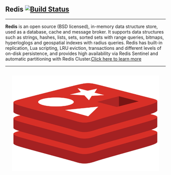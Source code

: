
## Redis [![Build Status](https://secure.travis-ci.org/joshwnj/inline-docs.png)](http://travis-ci.org/joshwnj/inline-docs)
***

**Redis** is an open source (BSD licensed), in-memory data structure store, used as a database, cache and message broker. 
It supports data structures such as strings, hashes, lists, sets, sorted sets with range queries, bitmaps, hyperloglogs and geospatial indexes with radius queries. Redis has built-in replication, Lua scripting, LRU eviction, transactions and different levels of on-disk persistence, and provides high availability via Redis Sentinel and automatic partitioning with Redis Cluster.[Click here to learn more](https://redis.io/commands)

***
##


<p align="center">
  <img width="460" height="300" src="redis.png">
</p>
